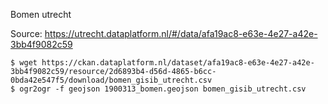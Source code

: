 Bomen utrecht

Source: https://utrecht.dataplatform.nl/#/data/afa19ac8-e63e-4e27-a42e-3bb4f9082c59

```
$ wget https://ckan.dataplatform.nl/dataset/afa19ac8-e63e-4e27-a42e-3bb4f9082c59/resource/2d6893b4-d56d-4865-b6cc-0bda42e547f5/download/bomen_gisib_utrecht.csv
$ ogr2ogr -f geojson 1900313_bomen.geojson bomen_gisib_utrecht.csv
```